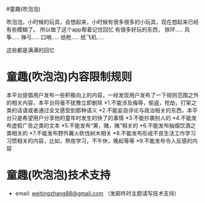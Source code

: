 #童趣(吹泡泡)

吹泡泡，小时候的玩具，会想起来，小时候有很多很多的小玩具，现在想起来已经有些模糊了。
所以做了这个app帮着记住回忆
有很多好玩的东西，
铁环.....
风筝.....
弹弓.....
口哨.....
纸枪.....
纸飞机.....

这些都是满满的回忆
# 童趣(吹泡泡)内容限制规则
本平台提倡用户发布一些积极向上的内容，一经发现用户发布了一下规则范围之外的相关内容，本平台将毫不犹豫立即删除
*1.不能涉及侮辱，偷盗，抢劫，打架之类的话语或者通过全文感受到那种语义
*2.不能妄自评论与政治相关的东西，本平台只是希望用户分享他的童年时发生的快了的事情
*3.不能抄袭别人的
*4.不能发布虚假广告之类的文本
*5.不能发布“黄，赌，赌”相关的
*6.不能发布抽烟饮酒之类相关的
*7.不能发布野外篝火砍伐树木相关
*8.不能发布形成不良生活工作学习习惯相关的内容，比如，熬夜学习，不午休，晚起等等
*9.不能发布令人反感的内容

# 童趣(吹泡泡)技术支持
* email: weitingzhang88@gmail.com （发邮件时主题请写技术支持）

